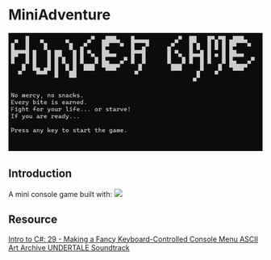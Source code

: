 # MiniAdventure

![Preview](media/preview.png)

## Introduction
A mini console game built with: 
<a href="https://skillicons.dev">
    <img src="https://skillicons.dev/icons?i=cs,dotnet" />
</a>

## Resource
<a href="https://www.youtube.com/watch?v=qAWhGEPMlS8&list=PL-LDQE9x9hLwldZPPGwqXixr-_DfINfxk&index=30">
    Intro to C#: 29 - Making a Fancy Keyboard-Controlled Console Menu
</a>
<a href="https://www.asciiart.eu/">
    ASCII Art Archive
</a>
<a href="https://store.steampowered.com/app/391570/UNDERTALE_Soundtrack/">
    UNDERTALE Soundtrack
</a>